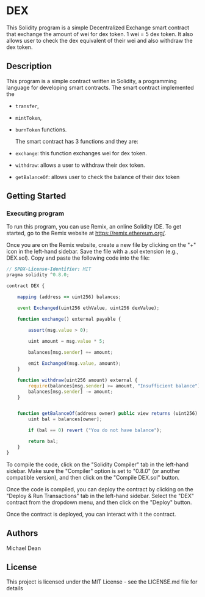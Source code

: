 
# DEX

This Solidity program is a simple Decentralized Exchange smart contract that exchange the amount of wei for dex token. 1 wei = 5 dex token. It also allows user to check the dex equivalent of their wei and also withdraw the dex token.

## Description

This program is a simple contract written in Solidity, a programming language for developing smart contracts. The smart contract implemented the 
- ```transfer```,
- ```mintToken```,
- ```burnToken``` functions.

  The smart contract has 3 functions and they are:

- ```exchange```: this function exchanges wei for dex token.
- ```withdraw```: allows a user to withdraw their dex token.
- ```getBalanceOf```: allows user to check the balance of their dex token

## Getting Started

### Executing program

To run this program, you can use Remix, an online Solidity IDE. To get started, go to the Remix website at https://remix.ethereum.org/.

Once you are on the Remix website, create a new file by clicking on the "+" icon in the left-hand sidebar. Save the file with a .sol extension (e.g., DEX.sol). Copy and paste the following code into the file:

```javascript
// SPDX-License-Identifier: MIT
pragma solidity ^0.8.0;

contract DEX {

    mapping (address => uint256) balances;

    event Exchanged(uint256 ethValue, uint256 dexValue);

    function exchange() external payable {

        assert(msg.value > 0);
        
        uint amount = msg.value * 5;

        balances[msg.sender] += amount;

        emit Exchanged(msg.value, amount);
    }

    function withdraw(uint256 amount) external {
        require(balances[msg.sender] >= amount, "Insufficient balance");
        balances[msg.sender] -= amount;
    }


    function getBalanceOf(address owner) public view returns (uint256) {
        uint bal = balances[owner];

        if (bal == 0) revert ("You do not have balance");

        return bal;
    }
}
```

To compile the code, click on the "Solidity Compiler" tab in the left-hand sidebar. Make sure the "Compiler" option is set to "0.8.0" (or another compatible version), and then click on the "Compile DEX.sol" button.

Once the code is compiled, you can deploy the contract by clicking on the "Deploy & Run Transactions" tab in the left-hand sidebar. Select the "DEX" contract from the dropdown menu, and then click on the "Deploy" button.

Once the contract is deployed, you can interact with it the contract.

## Authors

Michael Dean

## License

This project is licensed under the MIT License - see the LICENSE.md file for details

